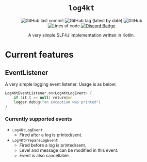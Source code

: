<div align="center">

# `log4kt`

![GitHub last commit](https://img.shields.io/github/last-commit/zp4rker/log4kt?style=flat)
![GitHub tag (latest by date)](https://img.shields.io/github/v/tag/zp4rker/log4kt?label=current+version&style=flat)
![GitHub](https://img.shields.io/github/license/zp4rker/log4kt?style=flat)
![Lines of code](https://img.shields.io/tokei/lines/github/zp4rker/log4kt?style=flat)
[![Discord Badge](https://discordapp.com/api/guilds/647312158832721934/widget.png)](https://zp4rker.com/discord)

A very simple SLF4J implementation written in Kotlin.

</div>

# Current features

## EventListener

A very simple logging event listener. Usage is as below:

```kotlin
Log4KtEventListener.on<Log4KtLogEvent> {
    if (it.t == null) return@on
    logger.debug("an exception was printed")
}
```

### Currently supported events

- `Log4KtLogEvent`
    - Fired after a log is printed/sent.
- `Log4KtPrepareLogEvent`
    - Fired before a log is printed/sent.
    - Level and message can be modified in this event.
    - Event is also cancellable.